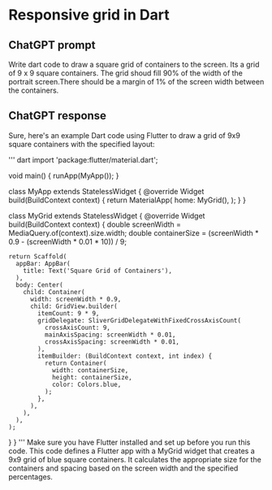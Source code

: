 # Responsive grid in Dart

## ChatGPT prompt
Write dart code to draw a square grid of containers to the screen. Its a grid of 9 x 9 square containers. The grid shoud fill 90% of the width of the portrait screen.There should be a margin of 1% of the screen width between the containers.

## ChatGPT response
Sure, here's an example Dart code using Flutter to draw a grid of 9x9 square containers with the specified layout:

''' dart
import 'package:flutter/material.dart';

void main() {
  runApp(MyApp());
}

class MyApp extends StatelessWidget {
  @override
  Widget build(BuildContext context) {
    return MaterialApp(
      home: MyGrid(),
    );
  }
}

class MyGrid extends StatelessWidget {
  @override
  Widget build(BuildContext context) {
    double screenWidth = MediaQuery.of(context).size.width;
    double containerSize = (screenWidth * 0.9 - (screenWidth * 0.01 * 10)) / 9;
    
    return Scaffold(
      appBar: AppBar(
        title: Text('Square Grid of Containers'),
      ),
      body: Center(
        child: Container(
          width: screenWidth * 0.9,
          child: GridView.builder(
            itemCount: 9 * 9,
            gridDelegate: SliverGridDelegateWithFixedCrossAxisCount(
              crossAxisCount: 9,
              mainAxisSpacing: screenWidth * 0.01,
              crossAxisSpacing: screenWidth * 0.01,
            ),
            itemBuilder: (BuildContext context, int index) {
              return Container(
                width: containerSize,
                height: containerSize,
                color: Colors.blue,
              );
            },
          ),
        ),
      ),
    );
  }
}
'''
Make sure you have Flutter installed and set up before you run this code. This code defines a Flutter app with a MyGrid widget that creates a 9x9 grid of blue square containers. It calculates the appropriate size for the containers and spacing based on the screen width and the specified percentages.